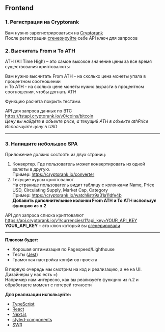 ## Frontend

### 1. Регистрация на Cryptorank
Вам нужно зарегистрироваться на [Cryptorank](https://cryptorank.io/)  
После регистрации [сгенерируйте](https://cryptorank.io/profile/api) себе API ключ для запросов


### 2. Высчитать From и To ATH  

ATH (All Time High) – это самое высокое значение цены за все время существования криптовалюты  

Вам нужно высчитать From ATH - на сколько цена монеты упала в процентном соотношении  
и To ATH - на сколько цене монеты нужно вырасти в процентном соотношении, чтобы догнать ATH  

Функцию расчета покрыть тестами.    

API для запроса данных по BTC  
https://tstapi.cryptorank.io/v0/coins/bitcoin    
_Цену вы найдёте в объекте price, а текущий ATH в объекте athPrice   
Используйте цену в USD_

---

### 3. Напишите небольшое SPA
Приложение должно состоять из двух страниц:

1. Конвертер. Где пользователь может конвертировать из одной валюты в другую.  
Пример: https://cryptorank.io/converter
2. Текущие курсы криптовалют.  
На странице пользователь видит таблицу с колонками Name, Price USD, Circulating Supply, Market Cap, Category   
Пример: https://cryptorank.io/watchlist/9a31a11dfe4b    
**Добавить дополнительные колонки From ATH и To ATH используя функцию из п.2**

API для запроса списка криптовалют  
https://api.cryptorank.io/v1/currencies/1?api_key=YOUR_API_KEY   
**YOUR_API_KEY** - это ключ который вы [сгенерировали](https://cryptorank.io/profile/api)


---

**Плюсом будет:**
* Хорошая оптимизация по Pagespeed/Lighthouse
* Тесты ([Jest](https://jestjs.io/ru/))
* Грамотная настройка конфигов проекта

В первую очередь мы смотрим на код и реализацию, а не на UI. Дизайнеры у нас есть =)    
Например нам интересно, как вы реализуете функцию из п.2 и обработаете момент с потерей точности    

**Для реализации используйте:**
* [TypeScript](https://www.typescriptlang.org/)
* [React](https://ru.reactjs.org/)
* [Next.js](https://nextjs.org/)
* [styled-components](https://styled-components.com/)
* [SWR](https://swr.vercel.app/)
